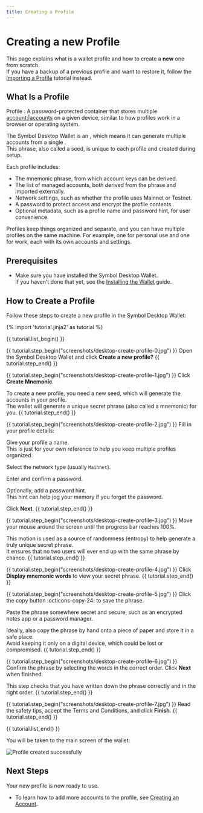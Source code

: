 ```yaml
---
title: Creating a Profile
---
```


# Creating a new Profile

This page explains what is a wallet profile and how to create a **new** one from scratch.  
If you have a backup of a previous profile and want to restore it, follow the [Importing a Profile](./import-profile.md) tutorial instead.

## What Is a Profile

Profile
:   A password-protected container that stores multiple <account:|accounts> on a given device,
    similar to how profiles work in a browser or operating system.

The Symbol Desktop Wallet is an <HD Wallet:>, which means it can generate multiple accounts from a single <mnemonic phrase:>.  
This phrase, also called a seed, is unique to each profile and created during setup.

Each profile includes:

* The mnemonic phrase, from which account keys can be derived.
* The list of managed accounts, both derived from the phrase and imported externally.
* Network settings, such as whether the profile uses Mainnet or Testnet.
* A password to protect access and encrypt the profile contents.
* Optional metadata, such as a profile name and password hint, for user convenience.

Profiles keep things organized and separate, and you can have multiple profiles on the same machine.
For example, one for personal use and one for work, each with its own accounts and settings.

## Prerequisites

* Make sure you have installed the Symbol Desktop Wallet.  
If you haven’t done that yet, see the [Installing the Wallet](./install.md) guide.

## How to Create a Profile

Follow these steps to create a new profile in the Symbol Desktop Wallet:

{% import 'tutorial.jinja2' as tutorial %}

{{ tutorial.list_begin() }}

{{ tutorial.step_begin("screenshots/desktop-create-profile-0.jpg") }}
Open the Symbol Desktop Wallet and click **Create a new profile?**
{{ tutorial.step_end() }}

{{ tutorial.step_begin("screenshots/desktop-create-profile-1.jpg") }}
Click **Create Mnemonic**.

To create a new profile, you need a new seed, which will generate the accounts in your profile.  
The wallet will generate a unique secret phrase (also called a mnemonic) for you.
{{ tutorial.step_end() }}

{{ tutorial.step_begin("screenshots/desktop-create-profile-2.jpg") }}
Fill in your profile details:

Give your profile a name.  
This is just for your own reference to help you keep multiple profiles organized.

Select the network type (usually `Mainnet`).

Enter and confirm a password.

Optionally, add a password hint.  
This hint can help jog your memory if you forget the password.

Click **Next**.
{{ tutorial.step_end() }}

{{ tutorial.step_begin("screenshots/desktop-create-profile-3.jpg") }}
Move your mouse around the screen until the progress bar reaches 100%.

This motion is used as a source of randomness (entropy) to help generate a truly unique secret phrase.  
It ensures that no two users will ever end up with the same phrase by chance.
{{ tutorial.step_end() }}

{{ tutorial.step_begin("screenshots/desktop-create-profile-4.jpg") }}
Click **Display mnemonic words** to view your secret phrase.
{{ tutorial.step_end() }}

{{ tutorial.step_begin("screenshots/desktop-create-profile-5.jpg") }}
Click the copy button :octicons-copy-24: to save the phrase.

Paste the phrase somewhere secret and secure, such as an encrypted notes app or a password manager.

Ideally, also copy the phrase by hand onto a piece of paper and store it in a safe place.  
Avoid keeping it only on a digital device, which could be lost or compromised.
{{ tutorial.step_end() }}

{{ tutorial.step_begin("screenshots/desktop-create-profile-6.jpg") }}
Confirm the phrase by selecting the words in the correct order. Click **Next** when finished.

This step checks that you have written down the phrase correctly and in the right order.
{{ tutorial.step_end() }}

{{ tutorial.step_begin("screenshots/desktop-create-profile-7.jpg") }}
Read the safety tips, accept the Terms and Conditions, and click **Finish**.
{{ tutorial.step_end() }}

{{ tutorial.list_end() }}

You will be taken to the main screen of the wallet:

![Profile created successfully](screenshots/desktop-create-profile-8.jpg)

## Next Steps

Your new profile is now ready to use.

* To learn how to add more accounts to the profile, see [Creating an Account](./create-account.md).
